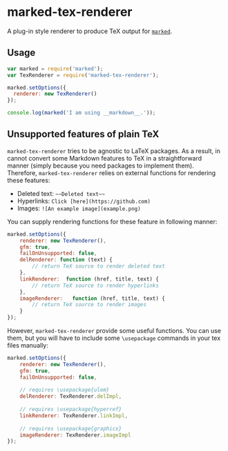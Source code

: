 
# marked-tex-renderer

A plug-in style renderer to produce TeX output for [`marked`](https://github.com/chjj/marked).

## Usage

```js
var marked = require('marked');
var TexRenderer = require('marked-tex-renderer');

marked.setOptions({
  renderer: new TexRenderer()
});

console.log(marked('I am using __markdown__.'));
```

## Unsupported features of plain TeX

`marked-tex-renderer` tries to be agnostic to LaTeX packages. As a result, in cannot convert some Markdown features to TeX in a straightforward manner (simply because you need packages to implement them). Therefore, `marked-tex-renderer` relies on external functions for rendering these features:

 * Deleted text: `~~Deleted text~~`
 * Hyperlinks: `Click [here](https://github.com)`
 * Images: `![An example image](example.png)`

You can supply rendering functions for these feature in following manner:

```js
marked.setOptions({
	renderer: new TexRenderer(),
	gfm: true,
	failOnUnsupported: false,
	delRenderer: function (text) {
		// return TeX source to render deleted text
	},
	linkRenderer:  function (href, title, text) {
		// return TeX source to render hyperlinks
	},
	imageRenderer:   function (href, title, text) {
		// return TeX source to render images
	}
});
```

However, `marked-tex-renderer` provide some useful functions. You can use them, but you will have to include some `\usepackage` commands in your tex files manually:

```js
marked.setOptions({
	renderer: new TexRenderer(),
	gfm: true,
	failOnUnsupported: false,
	
	// requires \usepackage{ulem}
	delRenderer: TexRenderer.delImpl,
	
	// requires \usepackage{hyperref}
	linkRenderer: TexRenderer.linkImpl,
	
	// requires \usepackage{graphicx}
	imageRenderer: TexRenderer.imageImpl
});
```
 
